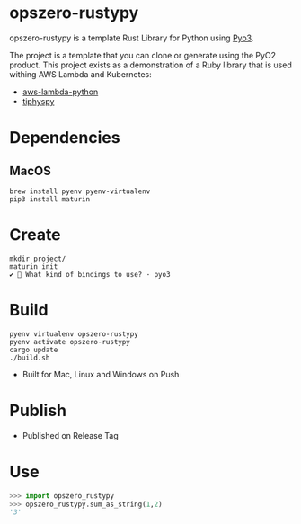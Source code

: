 # opszero-rustypy

opszero-rustypy is a template Rust Library for Python using [Pyo3](https://github.com/PyO3/pyo3).

The project is a template that you can clone or generate using the PyO2 product. This project
exists as a demonstration of a Ruby library that is used withing AWS Lambda and Kubernetes:

- [aws-lambda-python](https://github.com/opszero/template-aws-lambda-python)
- [tiphyspy](https://github.com/opszero/tiphyspy)

# Dependencies

## MacOS

```
brew install pyenv pyenv-virtualenv
pip3 install maturin
```

# Create

```
mkdir project/
maturin init
✔ 🤷 What kind of bindings to use? · pyo3
```

# Build

```
pyenv virtualenv opszero-rustypy
pyenv activate opszero-rustypy
cargo update
./build.sh
```

- Built for Mac, Linux and Windows on Push

# Publish

- Published on Release Tag

# Use

```python
>>> import opszero_rustypy
>>> opszero_rustypy.sum_as_string(1,2)
'3'
```
